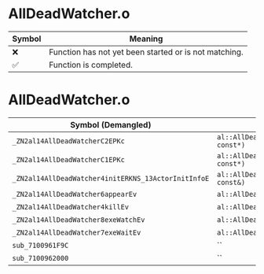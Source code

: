 # AllDeadWatcher.o
| Symbol | Meaning 
| ------------- | ------------- 
| :x: | Function has not yet been started or is not matching. 
| :white_check_mark: | Function is completed. 


# AllDeadWatcher.o
| Symbol (Demangled) | Symbol (Mangled) | Decompiled? |
| ------------- |  ------------- | ------------- |
| `_ZN2al14AllDeadWatcherC2EPKc` | `al::AllDeadWatcher::AllDeadWatcher(char const*)` | :white_check_mark: |
| `_ZN2al14AllDeadWatcherC1EPKc` | `al::AllDeadWatcher::AllDeadWatcher(char const*)` | :white_check_mark: |
| `_ZN2al14AllDeadWatcher4initERKNS_13ActorInitInfoE` | `al::AllDeadWatcher::init(al::ActorInitInfo const&)` | :white_check_mark: |
| `_ZN2al14AllDeadWatcher6appearEv` | `al::AllDeadWatcher::appear(void)` | :white_check_mark: |
| `_ZN2al14AllDeadWatcher4killEv` | `al::AllDeadWatcher::kill(void)` | :white_check_mark: |
| `_ZN2al14AllDeadWatcher8exeWatchEv` | `al::AllDeadWatcher::exeWatch(void)` | :white_check_mark: |
| `_ZN2al14AllDeadWatcher7exeWaitEv` | `al::AllDeadWatcher::exeWait(void)` | :white_check_mark: |
| `sub_7100961F9C` | `` | :white_check_mark: |
| `sub_7100962000` | `` | :white_check_mark: |
